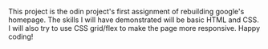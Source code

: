 This project is the odin project's first assignment of rebuilding google's homepage. The skills I will have demonstrated will be basic HTML and CSS. I will also try to use CSS grid/flex to make the page more responsive. Happy coding!